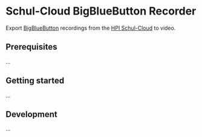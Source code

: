 # Schul-Cloud BigBlueButton Recorder

Export [BigBlueButton](https://github.com/bigbluebutton/bigbluebutton) recordings from the [HPI Schul-Cloud](https://github.com/schul-cloud) to video.

## Prerequisites

…

## Getting started

…

## Development

…
